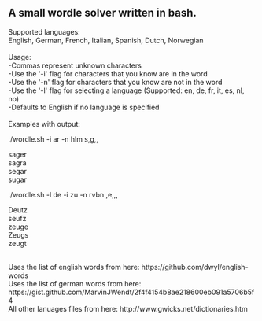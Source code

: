<h2>A small wordle solver written in bash.</h2>

Supported languages:<br>
English, German, French, Italian, Spanish, Dutch, Norwegian<br>
<br>
Usage:<br>
-Commas represent unknown characters<br>
-Use the '-i' flag for characters that you know are in the word<br>
-Use the '-n' flag for characters that you know are not in the word<br>
-Use the '-l' flag for selecting a language (Supported: en, de, fr, it, es, nl, no)<br>
-Defaults to English if no language is specified<br>
<br>
Examples with output:<br>

./wordle.sh -i ar -n hlm s,g,,<br>

sager<br>
sagra<br>
segar<br>
sugar<br>

./wordle.sh -l de -i zu -n rvbn ,e,,,<br>

Deutz<br>
seufz<br>
zeuge<br>
Zeugs<br>
zeugt<br>

<br>
Uses the list of english words from here: https://github.com/dwyl/english-words<br>
Uses the list of german words from here: https://gist.github.com/MarvinJWendt/2f4f4154b8ae218600eb091a5706b5f4<br>
All other lanuages files from here: http://www.gwicks.net/dictionaries.htm<br>
